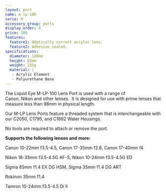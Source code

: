 ```yaml
---
layout: port
name: m-lp-100
serie: M
accessory_group: ports
display_order: 4
price: 180
features:
  feature1: OOptically correct acrylic lens.
  feature2: Adhesive sealed.
specifications:
  diameter: 120mm
  height: 82mm
  weight: 235g
  material: |
   - Acrylic Element
   - Polyurethane Base
---
```

The Liquid Eye M-LP-100 Lens Port is used with a range of Canon, Nikon and other lenses.  It is designed for use with prime lenses that measure less than 98mm in physical length.

Our M-LP Lens Ports feature a threaded system that is interchangeable with our C2050, C1795, and C1892 Water Housings.  

No tools are required to attach or remove the port.  

**Supports the following lenses and more:**

Canon	10-22mm f3.5-4.5, Canon	17-35mm f2.8, Canon	17-40mm f4 	

Nikon	18-35mm f3.5-4.5G AF-S, Nikon	10-24mm f3.5-4.5G ED  	

Sigma	85mm f1.4 EX DG HSM, Sigma 35mm f1.4 DG ART

Rokinon 35mm f1.4

Tamron 10-24mm f3.5-4.5 Di II 	
